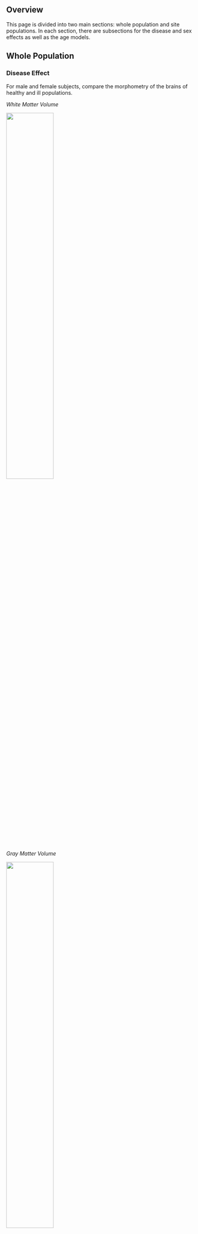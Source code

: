## Overview

This page is divided into two main sections: whole population and site populations. In each section, there are subsections for the disease and sex effects as well as the age models.

## Whole Population

### Disease Effect

For male and female subjects, compare the morphometry of the brains of healthy and ill populations.

*White Matter Volume*

<img src="figs/population_diseaseeffect_WMV.png" width="50%"/>

*Gray Matter Volume*

<img src="figs/population_diseaseeffect_GMV.png" width="50%"/>

*Subcortical Gray Matter Volume*

<img src="figs/population_diseaseeffect_sGMV.png" width="50%"/>

*Ventricle Volume*

<img src="figs/population_diseaseeffect_Ventricles.png" width="50%"/>


### Sex Effect

For healthy and ill subjects, compare the morphometry of the brains of male and female populations.

*White Matter Volume*

<img src="figs/population_sexeffect_WMV.png" width="50%"/>

*Gray Matter Volume*

<img src="figs/population_sexeffect_GMV.png" width="50%"/>

*Subcortical Gray Matter Volume*

<img src="figs/population_sexeffect_sGMV.png" width="50%"/>

*Ventricle Volume*

<img src="figs/population_sexeffect_Ventricles.png" width="50%"/>


### Age Models

**Naive Linear Models**

Plot relationship between morphometry and age.

*White Matter Volume*

<img src="figs/population_linearmodel_WMV.png" width="75%"/>

*Gray Matter Volume*

<img src="figs/population_linearmodel_GMV.png" width="75%"/>

*Subcortical Gray Matter Volume*

<img src="figs/population_linearmodel_sGMV.png" width="75%"/>

*Ventricle Volume*

<img src="figs/population_linearmodel_Ventricles.png" width="75%"/>


**GAMLSS Models**

*White Matter Volume*

<img src="figs/population_gamlss_WMV.png" width="75%"/>

*Gray Matter Volume*

<img src="figs/population_gamlss_GMV.png" width="75%"/>

*Subcortical Gray Matter Volume*

<img src="figs/population_gamlss_sGMV.png" width="75%"/>

*Ventricle Volume*

<img src="figs/population_gamlss_Ventricles.png" width="75%"/>

---

## Site Level Comparisons

### Disease Effect

For male and female subjects, compare the morphometry of the brains of healthy and ill populations.

*White Matter Volume*

<img src="figs/sitelevel_diseaseeffect_WMV.png" width="75%"/>

*Gray Matter Volume*

<img src="figs/sitelevel_diseaseeffect_GMV.png" width="75%"/>

*Subcortical Gray Matter Volume*

<img src="figs/sitelevel_diseaseeffect_sGMV.png" width="75%"/>

*Ventricle Volume*

<img src="figs/sitelevel_diseaseeffect_Ventricles.png" width="75%"/>


### Sex Effect

For healthy and ill subjects, compare the morphometry of the brains of male and female populations.

*White Matter Volume*

<img src="figs/sitelevel_sexeffect_WMV.png" width="75%"/>

*Gray Matter Volume*

<img src="figs/sitelevel_sexeffect_GMV.png" width="75%"/>

*Subcortical Gray Matter Volume*

<img src="figs/sitelevel_sexeffect_sGMV.png" width="75%"/>

*Ventricle Volume*

<img src="figs/sitelevel_sexeffect_Ventricles.png" width="75%"/>


### Age Models

**Naive Linear Models**

Plot relationship between morphometry and age.

*White Matter Volume*

<img src="figs/sitelevel_linearmodel_WMV.png" width="100%"/>

*Gray Matter Volume*

<img src="figs/sitelevel_linearmodel_GMV.png" width="100%"/>

*Subcortical Gray Matter Volume*

<img src="figs/sitelevel_linearmodel_sGMV.png" width="100%"/>

*Ventricle Volume*

<img src="figs/sitelevel_linearmodel_Ventricles.png" width="100%"/>


**GAMLSS Models**

*White Matter Volume*

<img src="figs/sitelevel_gamlss-oos_WMV.png" width="100%"/>

*Gray Matter Volume*

<img src="figs/sitelevel_gamlss-oos_GMV.png" width="100%"/>

*Subcortical Gray Matter Volume*

<img src="figs/sitelevel_gamlss-oos_sGMV.png" width="100%"/>

*Ventricle Volume*

<img src="figs/sitelevel_gamlss-oos_Ventricles.png" width="100%"/>


